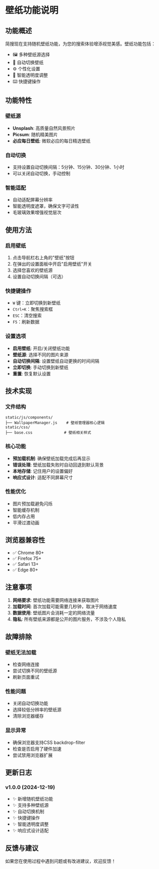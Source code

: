 # 壁纸功能说明

## 功能概述

简搜现在支持随机壁纸功能，为您的搜索体验增添视觉美感。壁纸功能包括：

- 🖼️ 多种壁纸源选择
- 🔄 自动切换壁纸
- ⚙️ 个性化设置
- 🎨 智能透明度调整
- ⌨️ 快捷键操作

## 功能特性

### 壁纸源
- **Unsplash**: 高质量自然风景照片
- **Picsum**: 随机精美图片
- **必应每日壁纸**: 微软必应的每日精选壁纸

### 自动切换
- 支持设置自动切换间隔：5分钟、15分钟、30分钟、1小时
- 可以关闭自动切换，手动控制

### 智能适配
- 自动适配屏幕分辨率
- 智能透明度遮罩，确保文字可读性
- 毛玻璃效果增强视觉层次

## 使用方法

### 启用壁纸
1. 点击导航栏右上角的"壁纸"按钮
2. 在弹出的设置面板中开启"启用壁纸"开关
3. 选择您喜欢的壁纸源
4. 设置自动切换间隔（可选）

### 快捷键操作
- `W` 键：立即切换到新壁纸
- `Ctrl+K`：聚焦搜索框
- `ESC`：清空搜索
- `F5`：刷新数据

### 设置选项
- **启用壁纸**: 开启/关闭壁纸功能
- **壁纸源**: 选择不同的图片来源
- **自动切换间隔**: 设置壁纸自动更换的时间间隔
- **立即切换**: 手动切换到新壁纸
- **重置**: 恢复默认设置

## 技术实现

### 文件结构
```
static/js/components/
├── WallpaperManager.js    # 壁纸管理器核心逻辑
static/css/
├── base.css              # 壁纸相关样式
```

### 核心功能
- **预加载机制**: 确保壁纸加载完成后再显示
- **错误处理**: 壁纸加载失败时自动回退到默认背景
- **本地存储**: 记住用户的设置偏好
- **响应式设计**: 适配不同屏幕尺寸

### 性能优化
- 图片预加载避免闪烁
- 智能缓存机制
- 低内存占用
- 平滑过渡动画

## 浏览器兼容性

- ✅ Chrome 80+
- ✅ Firefox 75+
- ✅ Safari 13+
- ✅ Edge 80+

## 注意事项

1. **网络要求**: 壁纸功能需要网络连接来获取图片
2. **加载时间**: 首次加载可能需要几秒钟，取决于网络速度
3. **数据使用**: 壁纸图片会消耗一定的网络流量
4. **隐私**: 所有壁纸来源都是公开的图片服务，不涉及个人隐私

## 故障排除

### 壁纸无法加载
- 检查网络连接
- 尝试切换不同的壁纸源
- 刷新页面重试

### 性能问题
- 关闭自动切换功能
- 选择较低分辨率的壁纸源
- 清除浏览器缓存

### 显示异常
- 确保浏览器支持CSS backdrop-filter
- 检查是否启用了硬件加速
- 尝试禁用浏览器扩展

## 更新日志

### v1.0.0 (2024-12-19)
- ✨ 新增随机壁纸功能
- ✨ 支持多种壁纸源
- ✨ 自动切换机制
- ✨ 快捷键操作
- ✨ 智能透明度调整
- ✨ 响应式设计适配

## 反馈与建议

如果您在使用过程中遇到问题或有改进建议，欢迎反馈！ 